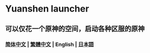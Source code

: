 # Yuanshen launcher
## 可以仅花一个原神的空间，启动各种区服的原神
### [简体中文](/README.md) | [繁體中文](/README_HK_TW.md) | English | [日本語](/README_JP.md)
